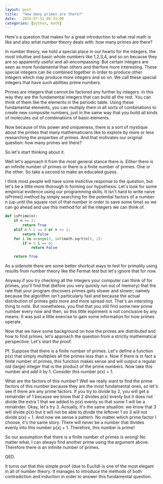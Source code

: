 ```yaml
---
layout: post
title:  "How many primes are there?"
date:   2016-07-31 09:31:00
categories: [python, math]
---
```


Here's a question that makes for a great introduction to what real math is like and also what number theory deals with: how many primes are there?

In number theory, we hold a special place in our hearts for the integers, the most intuitive and basic whole numbers like 1,2,3,4, and so on because they are so apparently useful and all-encompassing. But certain integers are seen as more fundamental than others and therfore more interesting. These special integers can be combined together in order to produce other integers which may produce more integers and so on. We call these special integers that have such abilities prime numbers.

Primes are integers that cannot be factored any further by integers. In this way they are the fundamental integers that can build all the rest. You can think of them like the elements in the periodic table. Using these fundamental elements, you can multiply them in all sorts of combinations to create new composite numbers, just in the same way that you build all kinds of molecules out of combinations of basic elements. 

Now because of this power and uniqueness, there is a sort of mystique about the primes that many mathematicians like to explore by more or less researching the properties of primes. And that motivates our original question: how many primes are there?

So let's start thinking about it.

Well let's approach it from the most general stance there is. Either there is an infinite number of primes or there is a finite number of primes. One or the other. So take a second to make an educated guess.

I think most people will have some instictive response to the question, but let's be a little more thorough in forming our hypothesis. Let's look for some empirical evidence using our programming skills. It isn't hard to write naive isPrime() method by simply searching for the potential factors of a number n (up until the square root of that number in order to save some time) so we can go ahead and use this method for all the integers we can think of. 

```python
def isPrime(n):
    if n == 2: 
        return True
    elif n % 2 == 0 or n == 1: 
        return False
    for i in xrange(3, int(math.sqrt(n)), 2):
        if n % i == 0:
            return False

    return True
```

As a sidenote there are some better shortcut ways to test for primality using results from number theory like the Fermat test but let's ignore that for now.

Anyway if you try checking all the integers your computer can think of for primes, you'll find that (before you very quickly run out of memory) that the rate that your program discovers primes gets slower and slower; namely because the algorithm isn't particularly fast and because the actual distribution of primes gets more and more spread out. That's an intersting thing to note. But nonetheless, you find that you still find some new prime number every now and then, so this little expirment is not conclusive by any means. It was just a little exercise to gain some information for how primes operate.

Now that we have some background on how the primes are distributed and how to find primes, let's approach the question from a strictly mathematical perspective. Let's start the proof.

Pf.
Suppose that there is a finite number of primes. Let's define a function p(x) that simply multiplies all the primes less than x. Now if there is in fact a finite number of primes, this function makes sense and will output a regular old (large) integer that is the product of the prime numbers. Now take this number and add it by 1. Consider this number p(x) + 1. 

What are the factors of this number? Well we really want to find the prime factors of this number because they are the most fundamental ones, so let's see if there are any prime factors. If you try to divide by 2, you will get a remainder of 1 because we know that 2 divides p(x) evenly but it does not divide the extra 1 that we added to p(x) evenly so that some 1 will be a remainder. Okay, let's try 3. Actually, it's the same situation: we know that 3 will divide p(x) but it will not be able to divide the leftover 1 so 3 will not divide p(x) + 1. And now we sense a pattern. No matter which prime factor I choose, it's the same story. There will never be a number that divides evenly into this number p(x) + 1. Therefore, this number is prime!

So our assumption that there is a finite number of primes is wrong! No matter what, I can always find another prime using the argument above. Therefore there is an infinite number of primes.

QED. 

It turns out that this simple proof (due to Euclid) is one of the most elegant in all of number theory. It manages to introduce the methods of both contradiction and induction in order to answer this fundamental question.
